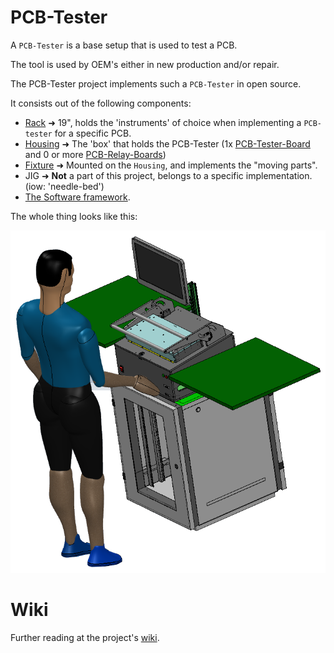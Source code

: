 # PCB-Tester

A `PCB-Tester` is a base setup that is used to test a PCB.

The tool is used by OEM's either in new production and/or repair.

The PCB-Tester project implements such a `PCB-Tester` in open source.

It consists out of the following components:

* [Rack](https://github.com/ate-org/PCB-Tester/tree/master/hardware/mechanics/solidworks/rack) ➜ 19", holds the 'instruments' of choice when implementing a `PCB-tester` for a specific PCB.
* [Housing](https://github.com/ate-org/PCB-Tester/tree/master/hardware/mechanics/solidworks/housing) ➜ The 'box' that holds the PCB-Tester (1x [PCB-Tester-Board](https://github.com/ate-org/PCB-Tester/tree/master/hardware/electronics/altium/PCB-Tester-Board) and 0 or more [PCB-Relay-Boards](https://github.com/ate-org/PCB-Tester/tree/master/hardware/electronics/altium/PCB-Relay-Board))
* [Fixture](https://github.com/ate-org/PCB-Tester/tree/master/hardware/mechanics/solidworks/fixture) ➜ Mounted on the `Housing`, and implements the "moving parts".
* JIG ➜ **Not** a part of this project, belongs to a specific implementation. (iow: 'needle-bed')
* [The Software framework]((https://github.com/ate-org/PCB-Tester/tree/master/software)).

The whole thing looks like this:

<p align="center">
  <img src="/documentation/pictures/PCB-Tester.png">
</p>

# Wiki

Further reading at the project's [wiki](https://github.com/ate-org/PCB-Tester/wiki).
